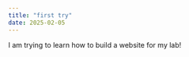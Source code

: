 ```yaml
---
title: "first try"
date: 2025-02-05
---
```


I am trying to learn how to build a website for my lab!
